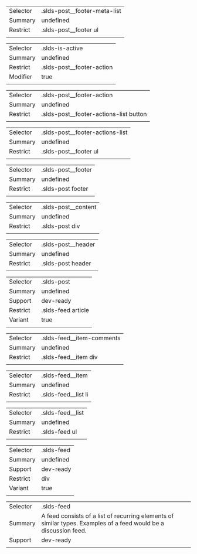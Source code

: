 
|  |  |
|-------|-------|
| Selector | .slds-post__footer-meta-list  |
| Summary | undefined |
| Restrict | .slds-post__footer ul |
|  |  |


|  |  |
|-------|-------|
| Selector | .slds-is-active  |
| Summary | undefined |
| Restrict | .slds-post__footer-action |
| Modifier | true |
|  |  |


|  |  |
|-------|-------|
| Selector | .slds-post__footer-action  |
| Summary | undefined |
| Restrict | .slds-post__footer-actions-list button |
|  |  |


|  |  |
|-------|-------|
| Selector | .slds-post__footer-actions-list  |
| Summary | undefined |
| Restrict | .slds-post__footer ul |
|  |  |


|  |  |
|-------|-------|
| Selector | .slds-post__footer  |
| Summary | undefined |
| Restrict | .slds-post footer |
|  |  |


|  |  |
|-------|-------|
| Selector | .slds-post__content  |
| Summary | undefined |
| Restrict | .slds-post div |
|  |  |


|  |  |
|-------|-------|
| Selector | .slds-post__header  |
| Summary | undefined |
| Restrict | .slds-post header |
|  |  |


|  |  |
|-------|-------|
| Selector | .slds-post  |
| Summary | undefined |
| Support | dev-ready |
| Restrict | .slds-feed article |
| Variant | true |
|  |  |


|  |  |
|-------|-------|
| Selector | .slds-feed__item-comments  |
| Summary | undefined |
| Restrict | .slds-feed__item div |
|  |  |


|  |  |
|-------|-------|
| Selector | .slds-feed__item  |
| Summary | undefined |
| Restrict | .slds-feed__list li |
|  |  |


|  |  |
|-------|-------|
| Selector | .slds-feed__list  |
| Summary | undefined |
| Restrict | .slds-feed ul |
|  |  |


|  |  |
|-------|-------|
| Selector | .slds-feed  |
| Summary | undefined |
| Support | dev-ready |
| Restrict | div |
| Variant | true |
|  |  |


|  |  |
|-------|-------|
| Selector | .slds-feed  |
| Summary | A feed consists of a list of recurring elements of similar types. Examples of a feed would be a discussion feed. |
| Support | dev-ready |
|  |  |

